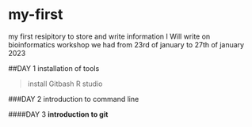 # my-first
my first resipitory to store and write information
I Will write on bioinformatics workshop we had from 23rd of january to 27th of january 2023

##DAY 1
installation of tools
>install
Gitbash R studio

###DAY 2
introduction to command line

####DAY 3 
**introduction to git**
